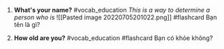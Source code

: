  1. **What's your name?** #vocab_education 
 *This is a way to determine a person who is*
![[Pasted image 20220705201022.png]] #flashcard
Bạn tên là gì?
<!--ID: 1657026595145-->






2. **How old are you?** #vocab_education #flashcard
Bạn có khỏe không?
<!--ID: 1657026636970-->



























